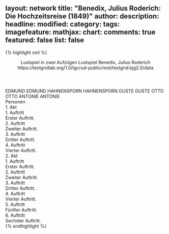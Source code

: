 layout: network
title: "Benedix, Julius Roderich: Die Hochzeitsreise (1849)"
author:
description:
headline:
modified:
category:
tags:
imagefeature:
mathjax:
chart:
comments: true
featured: false
list: false
---
{% highlight xml %}
<?xml-model href="https://raw.githubusercontent.com/DLiNa/project/master/rules/lina.rnc"?><?xml-model href="https://raw.githubusercontent.com/DLiNa/project/master/rules/lina.sch"?>
<play xmlns="http://lina.digital">
  <header>
    <title>Die Hochzeitsreise</title>
  	<subtitle>Lustspiel in zwei Aufzügen</subtitle>
  	<genretitle>Lustspiel</genretitle>
    <author>Benedix, Julius Roderich</author>
  	<date when="1849" type="written"/>
  	<date when="1862" type="print"/>
  	<source>https://textgridlab.org/1.0/tgcrud-public/rest/textgrid:kjg2.0/data</source>
  </header>
  <personae>
    <character>
      <name>EDMUND</name>
      <alias xml:id="edmund">
        <name>EDMUND</name>
      </alias>
    </character>
    <character>
      <name>HAHNENSPORN</name>
      <alias xml:id="hahnensporn">
        <name>HAHNENSPORN</name>
      </alias>
    </character>
    <character>
      <name>GUSTE</name>
      <alias xml:id="guste">
        <name>GUSTE</name>
      </alias>
    </character>
    <character>
      <name>OTTO</name>
      <alias xml:id="otto">
        <name>OTTO</name>
      </alias>
    </character>
    <character>
      <name>ANTONIE</name>
      <alias xml:id="antonie">
        <name>ANTONIE</name>
      </alias>
    </character>
  </personae>
  <text>
    <div>
      <head>Personen</head>
    </div>
    <div>
      <head>1. Akt</head>
      <div>
        <head>1. Auftritt</head>
        <div>
          <head>Erster Auftritt.</head>
          <sp who="#edmund">
            <amount n="1" unit="speech_acts"/>
            <amount n="153" unit="words"/>
            <amount n="325" unit="chars"/>
          </sp>
        </div>
      </div>
      <div>
        <head>2. Auftritt</head>
        <div>
          <head>Zweiter Auftritt.</head>
          <sp who="#hahnensporn">
            <amount n="37" unit="speech_acts"/>
            <amount n="970" unit="words"/>
            <amount n="18" unit="lines"/>
            <amount n="5501" unit="chars"/>
          </sp>
          <sp who="#edmund">
            <amount n="38" unit="speech_acts"/>
            <amount n="590" unit="words"/>
            <amount n="32" unit="lines"/>
            <amount n="3396" unit="chars"/>
          </sp>
        </div>
      </div>
      <div>
        <head>3. Auftritt</head>
        <div>
          <head>Dritter Auftritt.</head>
          <sp who="#hahnensporn">
            <amount n="21" unit="speech_acts"/>
            <amount n="433" unit="words"/>
            <amount n="15" unit="lines"/>
            <amount n="2345" unit="chars"/>
          </sp>
          <sp who="#guste">
            <amount n="32" unit="speech_acts"/>
            <amount n="554" unit="words"/>
            <amount n="21" unit="lines"/>
            <amount n="3132" unit="chars"/>
          </sp>
          <sp who="#edmund">
            <amount n="30" unit="speech_acts"/>
            <amount n="357" unit="words"/>
            <amount n="24" unit="lines"/>
            <amount n="1941" unit="chars"/>
          </sp>
        </div>
      </div>
      <div>
        <head>4. Auftritt</head>
        <div>
          <head>Vierter Auftritt.</head>
          <sp who="#otto">
            <amount n="3" unit="speech_acts"/>
            <amount n="194" unit="words"/>
            <amount n="1054" unit="chars"/>
          </sp>
          <sp who="#antonie">
            <amount n="2" unit="speech_acts"/>
          </sp>
          <sp who="#hahnensporn">
            <amount n="1" unit="speech_acts"/>
          </sp>
          <sp who="#edmund">
            <amount n="2" unit="speech_acts"/>
          </sp>
        </div>
      </div>
    </div>
    <div>
      <head>2. Akt</head>
      <div>
        <head>1. Auftritt</head>
        <div>
          <head>Erster Auftritt.</head>
        </div>
      </div>
      <div>
        <head>2. Auftritt</head>
        <div>
          <head>Zweiter Auftritt.</head>
          <sp who="#edmund">
            <amount n="14" unit="speech_acts"/>
            <amount n="169" unit="words"/>
            <amount n="9" unit="lines"/>
            <amount n="986" unit="chars"/>
          </sp>
          <sp who="#otto">
            <amount n="17" unit="speech_acts"/>
            <amount n="475" unit="words"/>
            <amount n="7" unit="lines"/>
            <amount n="2751" unit="chars"/>
          </sp>
        </div>
      </div>
      <div>
        <head>3. Auftritt</head>
        <div>
          <head>Dritter Auftritt.</head>
          <sp who="#antonie">
            <amount n="32" unit="speech_acts"/>
            <amount n="573" unit="words"/>
            <amount n="20" unit="lines"/>
            <amount n="3254" unit="chars"/>
          </sp>
          <sp who="#edmund">
            <amount n="6" unit="speech_acts"/>
            <amount n="36" unit="words"/>
            <amount n="2" unit="lines"/>
            <amount n="196" unit="chars"/>
          </sp>
          <sp who="#otto">
            <amount n="33" unit="speech_acts"/>
            <amount n="747" unit="words"/>
            <amount n="18" unit="lines"/>
            <amount n="4249" unit="chars"/>
          </sp>
        </div>
      </div>
      <div>
        <head>4. Auftritt</head>
        <div>
          <head>Vierter Auftritt.</head>
          <sp who="#hahnensporn">
            <amount n="22" unit="speech_acts"/>
            <amount n="124" unit="words"/>
            <amount n="17" unit="lines"/>
            <amount n="648" unit="chars"/>
          </sp>
          <sp who="#otto">
            <amount n="56" unit="speech_acts"/>
            <amount n="971" unit="words"/>
            <amount n="37" unit="lines"/>
            <amount n="5337" unit="chars"/>
          </sp>
          <sp who="#edmund">
            <amount n="20" unit="speech_acts"/>
            <amount n="96" unit="words"/>
            <amount n="12" unit="lines"/>
            <amount n="557" unit="chars"/>
          </sp>
          <sp who="#antonie">
            <amount n="87" unit="speech_acts"/>
            <amount n="2183" unit="words"/>
            <amount n="50" unit="lines"/>
            <amount n="12235" unit="chars"/>
          </sp>
        </div>
      </div>
      <div>
        <head>5. Auftritt</head>
        <div>
          <head>Fünfter Auftritt.</head>
          <sp who="#edmund">
            <amount n="3" unit="speech_acts"/>
            <amount n="20" unit="words"/>
            <amount n="2" unit="lines"/>
            <amount n="105" unit="chars"/>
          </sp>
          <sp who="#otto">
            <amount n="10" unit="speech_acts"/>
            <amount n="67" unit="words"/>
            <amount n="10" unit="lines"/>
            <amount n="375" unit="chars"/>
          </sp>
          <sp who="#antonie">
            <amount n="11" unit="speech_acts"/>
            <amount n="446" unit="words"/>
            <amount n="3" unit="lines"/>
            <amount n="2468" unit="chars"/>
          </sp>
        </div>
      </div>
      <div>
        <head>6. Auftritt</head>
        <div>
          <head>Sechster Auftritt.</head>
          <sp who="#hahnensporn">
            <amount n="7" unit="speech_acts"/>
            <amount n="41" unit="words"/>
            <amount n="7" unit="lines"/>
            <amount n="220" unit="chars"/>
          </sp>
          <sp who="#antonie">
            <amount n="24" unit="speech_acts"/>
            <amount n="342" unit="words"/>
            <amount n="20" unit="lines"/>
            <amount n="1812" unit="chars"/>
          </sp>
          <sp who="#otto">
            <amount n="26" unit="speech_acts"/>
            <amount n="310" unit="words"/>
            <amount n="20" unit="lines"/>
            <amount n="1601" unit="chars"/>
          </sp>
          <sp who="#edmund">
            <amount n="3" unit="speech_acts"/>
            <amount n="7" unit="words"/>
            <amount n="3" unit="lines"/>
            <amount n="50" unit="chars"/>
          </sp>
        </div>
      </div>
    </div>
  </text>
</play>
{% endhighlight %}